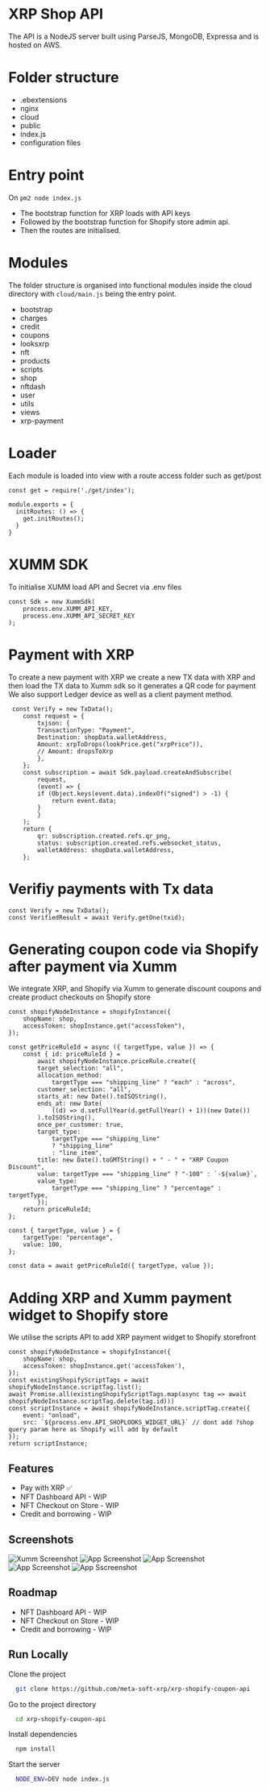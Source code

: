 
# XRP Shop API

The API is a NodeJS server built using ParseJS, MongoDB, Expressa and is hosted on AWS.

# Folder structure
  - .ebextensions
  - nginx
  - cloud
  - public
  - index.js
  - configuration files 

# Entry point

On ```pm2 node index.js``` 
 - The bootstrap function for XRP loads with API keys
 - Followed by the bootstrap function for Shopify store admin api.
 - Then the routes are initialised.

# Modules

The folder structure is organised into functional modules inside the cloud directory with ```cloud/main.js``` being the entry point.
 - bootstrap
 - charges
 - credit
 - coupons
 - looksxrp
 - nft
 - products
 - scripts
 - shop
 - nftdash
 - user
 - utils
 - views
 - xrp-payment

# Loader
Each module is loaded into view with a route access folder such as get/post
```
const get = require('./get/index');

module.exports = {
  initRoutes: () => {
    get.initRoutes();
  }
}
```

# XUMM SDK
To initialise XUMM load API and Secret via .env files
```
const Sdk = new XummSdk(
    process.env.XUMM_API_KEY,
    process.env.XUMM_API_SECRET_KEY
);
```

# Payment with XRP
To create a new payment with XRP we create a new TX data with XRP and then load the TX data to Xumm sdk so it generates a QR code for payment
We also support Ledger device as well as a client payment method.

```
 const Verify = new TxData();
    const request = {
        txjson: {
        TransactionType: "Payment",
        Destination: shopData.walletAddress,
        Amount: xrpToDrops(lookPrice.get("xrpPrice")),
        // Amount: dropsToXrp
        },
    };
    const subscription = await Sdk.payload.createAndSubscribe(
        request,
        (event) => {
        if (Object.keys(event.data).indexOf("signed") > -1) {
            return event.data;
        }
        }
    );
    return {
        qr: subscription.created.refs.qr_png,
        status: subscription.created.refs.websocket_status,
        walletAddress: shopData.walletAddress,
    };
```

# Verifiy payments with Tx data

```
const Verify = new TxData();
const VerifiedResult = await Verify.getOne(txid);
```

# Generating coupon code via Shopify after payment via Xumm

We integrate XRP, and Shopify via Xumm to generate discount coupons and create product checkouts on Shopify store

```
const shopifyNodeInstance = shopifyInstance({
    shopName: shop,
    accessToken: shopInstance.get("accessToken"),
});

const getPriceRuleId = async ({ targetType, value }) => {
    const { id: priceRuleId } =
        await shopifyNodeInstance.priceRule.create({
        target_selection: "all",
        allocation_method:
            targetType === "shipping_line" ? "each" : "across",
        customer_selection: "all",
        starts_at: new Date().toISOString(),
        ends_at: new Date(
            ((d) => d.setFullYear(d.getFullYear() + 1))(new Date())
        ).toISOString(),
        once_per_customer: true,
        target_type:
            targetType === "shipping_line"
            ? "shipping_line"
            : "line_item",
        title: new Date().toGMTString() + " - " + "XRP Coupon Discount",
        value: targetType === "shipping_line" ? "-100" : `-${value}`,
        value_type:
            targetType === "shipping_line" ? "percentage" : targetType,
        });
    return priceRuleId;
};

const { targetType, value } = {
    targetType: "percentage",
    value: 100,
};

const data = await getPriceRuleId({ targetType, value });
```

# Adding XRP and Xumm payment widget to Shopify store

We utilise the scripts API to add XRP payment widget to Shopify storefront

```
const shopifyNodeInstance = shopifyInstance({
    shopName: shop,
    accessToken: shopInstance.get('accessToken'),
});
const existingShopifyScriptTags = await shopifyNodeInstance.scriptTag.list();
await Promise.all(existingShopifyScriptTags.map(async tag => await shopifyNodeInstance.scriptTag.delete(tag.id)))
const scriptInstance = await shopifyNodeInstance.scriptTag.create({
    event: "onload",
    src: `${process.env.API_SHOPLOOKS_WIDGET_URL}` // dont add ?shop query param here as Shopify will add by default
});
return scriptInstance;
```








## Features

- Pay with XRP ✅
- NFT Dashboard API - WIP
- NFT Checkout on Store - WIP
- Credit and borrowing - WIP


## Screenshots
![Xumm Screenshot](https://github.com/meta-soft-xrp/xrp-shopify-coupon-widget/raw/main/public/screenshoot3.png)
![App Screenshot](https://raw.githubusercontent.com/meta-soft-xrp/xrp-shopify-coupon-client/main/public/create_look.png)
![App Screenshot](https://github.com/meta-soft-xrp/xrp-shopify-coupon-client/raw/main/public/add_look_price.png)
![App Screenshot](https://github.com/meta-soft-xrp/xrp-shopify-coupon-client/raw/main/public/transaction.png)
![App Sscreenshot](https://github.com/meta-soft-xrp/xrp-shopify-coupon-widget/raw/main/public/payment-modal.png)

## Roadmap

- NFT Dashboard API - WIP
- NFT Checkout on Store - WIP
- Credit and borrowing - WIP



## Run Locally

Clone the project

```bash
  git clone https://github.com/meta-soft-xrp/xrp-shopify-coupon-api
```

Go to the project directory

```bash
  cd xrp-shopify-coupon-api
```

Install dependencies

```bash
  npm install
```

Start the server

```bash
  NODE_ENV=DEV node index.js
```

